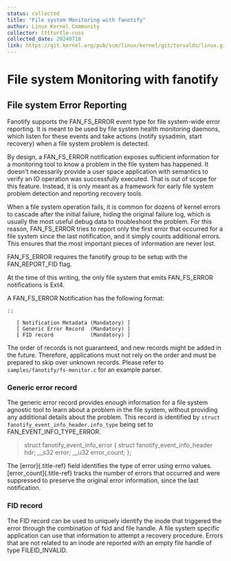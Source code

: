 ```yaml
---
status: collected
title: "File system Monitoring with fanotify"
author: Linux Kernel Community
collector: tttturtle-russ
collected_date: 20240718
link: https://git.kernel.org/pub/scm/linux/kernel/git/torvalds/linux.git/tree/Documentation/admin-guide/filesystem-monitoring.rst
---
```


# File system Monitoring with fanotify

## File system Error Reporting

Fanotify supports the FAN_FS_ERROR event type for file system-wide error
reporting. It is meant to be used by file system health monitoring
daemons, which listen for these events and take actions (notify
sysadmin, start recovery) when a file system problem is detected.

By design, a FAN_FS_ERROR notification exposes sufficient information
for a monitoring tool to know a problem in the file system has happened.
It doesn\'t necessarily provide a user space application with semantics
to verify an IO operation was successfully executed. That is out of
scope for this feature. Instead, it is only meant as a framework for
early file system problem detection and reporting recovery tools.

When a file system operation fails, it is common for dozens of kernel
errors to cascade after the initial failure, hiding the original failure
log, which is usually the most useful debug data to troubleshoot the
problem. For this reason, FAN_FS_ERROR tries to report only the first
error that occurred for a file system since the last notification, and
it simply counts additional errors. This ensures that the most important
pieces of information are never lost.

FAN_FS_ERROR requires the fanotify group to be setup with the
FAN_REPORT_FID flag.

At the time of this writing, the only file system that emits
FAN_FS_ERROR notifications is Ext4.

A FAN_FS_ERROR Notification has the following format:

    ::

       [ Notification Metadata (Mandatory) ]
       [ Generic Error Record  (Mandatory) ]
       [ FID record            (Mandatory) ]

The order of records is not guaranteed, and new records might be added
in the future. Therefore, applications must not rely on the order and
must be prepared to skip over unknown records. Please refer to
`samples/fanotify/fs-monitor.c` for an example parser.

### Generic error record

The generic error record provides enough information for a file system
agnostic tool to learn about a problem in the file system, without
providing any additional details about the problem. This record is
identified by `struct fanotify_event_info_header.info_type` being set to
FAN_EVENT_INFO_TYPE_ERROR.

> struct fanotify_event_info_error {
>          struct fanotify_event_info_header hdr;
>         __s32 error;
>         __u32 error_count;
>     };

The [error]{.title-ref} field identifies the type of error using errno
values. [error_count]{.title-ref} tracks the number of errors that
occurred and were suppressed to preserve the original error information,
since the last notification.

### FID record

The FID record can be used to uniquely identify the inode that triggered
the error through the combination of fsid and file handle. A file system
specific application can use that information to attempt a recovery
procedure. Errors that are not related to an inode are reported with an
empty file handle of type FILEID_INVALID.
